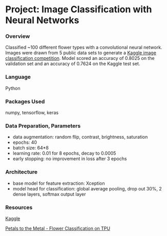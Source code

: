 
# Project: Image Classification with Neural Networks

### Overview
Classified ~100 different flower types with a convolutional neural network. Images were drawn from 5 public data sets to generate a [Kaggle image classification competition](https://www.kaggle.com/c/tpu-getting-started/overview). Model scored an accuracy of 0.8025 on the validation set and an accuracy of 0.7624 on the Kaggle test set.


### Language
Python

### Packages Used
numpy, tensorflow, keras

### Data Preparation, Parameters
- data augmentation: random flip, contrast, brightness, saturation
- epochs: 40
- batch size: 64*8
- learning rate: 0.01 for 8 epochs, decay to 0.0005
- early stopping: no improvement in loss after 3 epochs

### Architecture
- base model for feature extraction: Xception
- model head for classification: global average pooling, drop out 30%, 2 dense layers, softmax output layer

### Resources
[Kaggle](https://www.kaggle.com/)

[Petals to the Metal - Flower Classification on TPU](https://www.kaggle.com/c/tpu-getting-started/overview)
